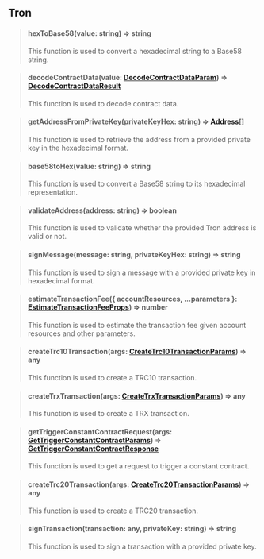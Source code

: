 ## Tron

> #### hexToBase58(value: string) => string
> This function is used to convert a hexadecimal string to a Base58 string.

> #### decodeContractData(value: [DecodeContractDataParam](./interfaces.md#decodecontractdataparam)) => [DecodeContractDataResult](./interfaces.md#decodecontractdataparam)
> This function is used to decode contract data.

> #### getAddressFromPrivateKey(privateKeyHex: string) => [Address](./interfaces.md#address)[]
> This function is used to retrieve the address from a provided private key in the hexadecimal format.

> #### base58toHex(value: string) => string
> This function is used to convert a Base58 string to its hexadecimal representation.

> #### validateAddress(address: string) => boolean
> This function is used to validate whether the provided Tron address is valid or not.

> #### signMessage(message: string, privateKeyHex: string) => string
> This function is used to sign a message with a provided private key in hexadecimal format.

> #### estimateTransactionFee({ accountResources, ...parameters }: [EstimateTransactionFeeProps](./interfaces.md#estimatetransactionfeeprops)) => number
> This function is used to estimate the transaction fee given account resources and other parameters.

> #### createTrc10Transaction(args: [CreateTrc10TransactionParams](./interfaces.md#createtrc10transactionparams)) => any
> This function is used to create a TRC10 transaction.

> #### createTrxTransaction(args: [CreateTrxTransactionParams](./interfaces.md#createtrxtransactionparams)) => any
> This function is used to create a TRX transaction.

> #### getTriggerConstantContractRequest(args: [GetTriggerConstantContractParams](./interfaces.md#gettriggerconstantcontractparams)) => [GetTriggerConstantContractResponse](./interfaces.md#GetTriggerConstantContractResponse)
>This function is used to get a request to trigger a constant contract.

> #### createTrc20Transaction(args: [CreateTrc20TransactionParams](./interfaces.md#createtrc20transactionparams)) => any
> This function is used to create a TRC20 transaction.

> #### signTransaction(transaction: any, privateKey: string) => string
> This function is used to sign a transaction with a provided private key.
